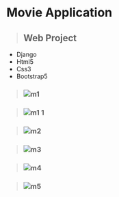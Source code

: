 # Movie Application
  > ## Web Project
  - Django
  - Html5
  - Css3
  - Bootstrap5

> ### ![m1](https://user-images.githubusercontent.com/74770052/215332842-5aa5311d-82a7-4c87-bb0e-c7e56627e73d.png)

> ### ![m1 1](https://user-images.githubusercontent.com/74770052/215332837-df1366f2-79d5-45b8-bda5-f499a9a523da.png)

> ### ![m2](https://user-images.githubusercontent.com/74770052/215332831-23bf4378-6793-4152-a5b9-f72da22e9452.png)

> ### ![m3](https://user-images.githubusercontent.com/74770052/215332834-45438a72-0bee-46ed-af9b-babe05aa4f0f.png)

> ### ![m4](https://user-images.githubusercontent.com/74770052/215332836-26ed5307-7ce3-4618-97a4-a1b27d0d6753.png)

> ### ![m5](https://user-images.githubusercontent.com/74770052/215332839-1273a346-20a5-4707-b9d1-60dce183faf5.png)
